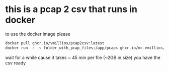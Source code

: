 # this is a pcap 2 csv that runs in docker

to use the docker image please

```bash
docker pull ghcr.io/vmillios/pcap2csv:latest
docker run -r -v folder_with_pcap_files:/app/pcaps ghcr.io/mc-vmillios/pcap2csv:latest
```

wait for a while cause it takes ~ 45 min per file (~2GB in size)
you have the csv ready

